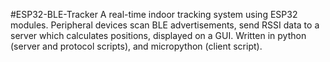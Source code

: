 #ESP32-BLE-Tracker
A real-time indoor tracking system using ESP32 modules. Peripheral devices scan BLE advertisements, send RSSI data to a server which calculates positions, displayed on a GUI. Written in python (server and protocol scripts), and micropython (client script).
